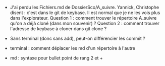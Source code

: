
- J'ai perdu les Fichiers.md de DossierSco/A_suivre. 
Yannick, Christophe disent : c'est dans le git de keybase. Il est normal que je ne les vois plus dans l'explorateur. 
Question 1 : comment trouver le répertoire A_suivre qu'on a déjà cloné (dans mon souvenir) ?
Question 2 : comment trouver l'adresse de keybase à cloner dans git clone ?
- Sans terminal (donc sans add), peut-on différencier les commit ?
- terminal : comment déplacer les md d'un répertoire à l'autre

- md : syntaxe pour bullet point de rang 2 et +


